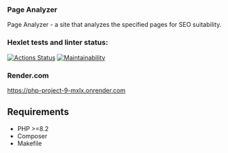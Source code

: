 ### Page Analyzer

Page Analyzer - a site that analyzes the specified pages for SEO suitability.


### Hexlet tests and linter status:
[![Actions Status](https://github.com/AnnRomm/php-project-9/actions/workflows/hexlet-check.yml/badge.svg)](https://github.com/AnnRomm/php-project-9/actions)
[![Maintainability](https://api.codeclimate.com/v1/badges/f4457227201d6f98ef87/maintainability)](https://codeclimate.com/github/AnnRomm/php-project-9/maintainability)

### Render.com
https://php-project-9-mxlx.onrender.com

## Requirements

* PHP >=8.2
* Composer
* Makefile
